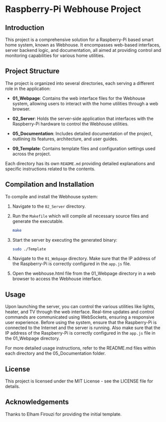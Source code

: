 # Raspberry-Pi Webhouse Project

## Introduction

This project is a comprehensive solution for a Raspberry-Pi based smart home system, known as Webhouse. It encompasses web-based interfaces, server backend logic, and documentation, all aimed at providing control and monitoring capabilities for various home utilities.

## Project Structure

The project is organized into several directories, each serving a different role in the application:

- **01_Webpage**: Contains the web interface files for the Webhouse system, allowing users to interact with the home utilities through a web browser.

- **02_Server**: Holds the server-side application that interfaces with the Raspberry-Pi hardware to control the Webhouse utilities.

- **05_Documentation**: Includes detailed documentation of the project, outlining its features, architecture, and user guides.

- **09_Template**: Contains template files and configuration settings used across the project.

Each directory has its own `README.md` providing detailed explanations and specific instructions related to the contents.

## Compilation and Installation

To compile and install the Webhouse system:

1. Navigate to the `02_Server` directory.
2. Run the `Makefile` which will compile all necessary source files and generate the executable.

   ```bash
   make
3. Start the server by executing the generated binary:

   ```bash
   sudo ./Template
4. Navigate to the `01_Webpage` directory. Make sure that the IP address of the Raspberry-Pi is correctly configured in the `app.js` file.
5. Open the webhouse.html file from the 01_Webpage directory in a web browser to access the Webhouse interface.

## Usage
Upon launching the server, you can control the various utilities like lights, heater, and TV through the web interface. Real-time updates and control commands are communicated using WebSockets, ensuring a responsive user experience. Before using the system, ensure that the Raspberry-Pi is connected to the Internet and the server is running. 
Also make sure that the IP address of the Raspberry-Pi is correctly configured in the `app.js` file in the 01_Webpage directory.

For more detailed usage instructions, refer to the README.md files within each directory and the 05_Documentation folder.

## License
This project is licensed under the MIT License - see the LICENSE file for details.

## Acknowledgements
Thanks to Elham Firouzi for providing the initial template.